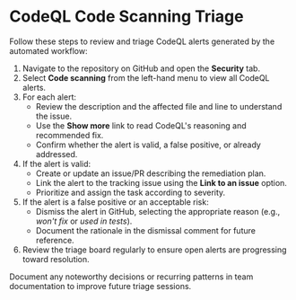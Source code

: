 # CodeQL Code Scanning Triage

Follow these steps to review and triage CodeQL alerts generated by the automated workflow:

1. Navigate to the repository on GitHub and open the **Security** tab.
2. Select **Code scanning** from the left-hand menu to view all CodeQL alerts.
3. For each alert:
   - Review the description and the affected file and line to understand the issue.
   - Use the **Show more** link to read CodeQL's reasoning and recommended fix.
   - Confirm whether the alert is valid, a false positive, or already addressed.
4. If the alert is valid:
   - Create or update an issue/PR describing the remediation plan.
   - Link the alert to the tracking issue using the **Link to an issue** option.
   - Prioritize and assign the task according to severity.
5. If the alert is a false positive or an acceptable risk:
   - Dismiss the alert in GitHub, selecting the appropriate reason (e.g., *won't fix* or *used in tests*).
   - Document the rationale in the dismissal comment for future reference.
6. Review the triage board regularly to ensure open alerts are progressing toward resolution.

Document any noteworthy decisions or recurring patterns in team documentation to improve future triage sessions.
